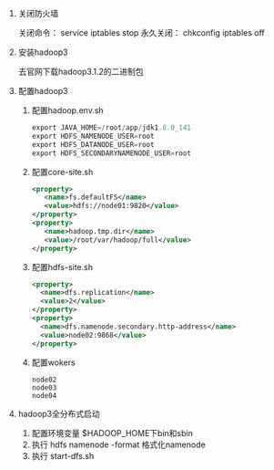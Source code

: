 1. 关闭防火墙

   关闭命令： service iptables stop  永久关闭： chkconfig iptables off 

2. 安装hadoop3

   去官网下载hadoop3.1.2的二进制包

3. 配置hadoop3

   1. 配置hadoop.env.sh
      	
      ```java
      export JAVA_HOME=/root/app/jdk1.8.0_141
      export HDFS_NAMENODE_USER=root
      export HDFS_DATANODE_USER=root
      export HDFS_SECONDARYNAMENODE_USER=root
      ```
      
   2. 配置core-site.sh

      ```xml
      <property>
         <name>fs.defaultFS</name>
         <value>hdfs://node01:9820</value>
      </property>
      <property>
         <name>hadoop.tmp.dir</name>
         <value>/root/var/hadoop/full</value>
      </property>
      ```

   3. 配置hdfs-site.sh

      ```xml
      <property>
       	<name>dfs.replication</name>
      	<value>2</value>
      </property>
      <property>
       	<name>dfs.namenode.secondary.http-address</name>
       	<value>node02:9868</value>
      </property>
      ```

   4. 配置wokers

      ```
      node02
      node03
      node04
      ```

4. hadoop3全分布式启动
   1. 配置环境变量 $HADOOP_HOME下bin和sbin 
   2. 执行 hdfs namenode -format   格式化namenode 
   3. 执行 start-dfs.sh